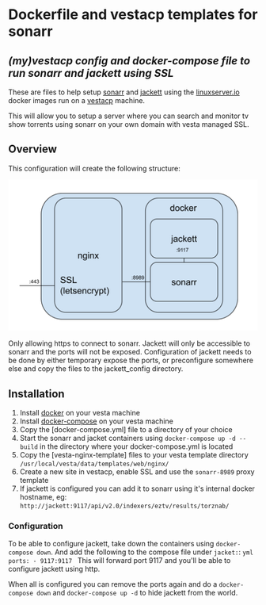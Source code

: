 # Dockerfile and vestacp templates for sonarr

## _(my)vestacp config and docker-compose file to run sonarr and jackett using SSL_
These are files to help setup [sonarr](https://sonarr.tv/) and [jackett](https://github.com/Jackett/Jackett) using the [linuxserver.io](https://www.linuxserver.io/) docker images run on a [vestacp](https://myvestacp.com/) machine.

This will allow you to setup a server where you can search and monitor tv show torrents using sonarr on your own domain with vesta managed SSL.

## Overview

This configuration will create the following structure:

![vestacp sonar jackett overview](./sonarr-jackett.svg)

Only allowing https to connect to sonarr. Jackett will only be accessible to sonarr and the ports will not be exposed.
Configuration of jackett needs to be done by either temporary expose the ports, or preconfigure somewhere else and copy the files to the jackett_config directory.

## Installation

1. Install [docker](https://docs.docker.com/engine/install/debian/) on your vesta machine
2. Install [docker-compose](https://docs.docker.com/compose/install/) on your vesta machine
3. Copy the [docker-compose.yml] file to a directory of your choice
5. Start the sonarr and jacket containers using `docker-compose up -d --build` in the directory where your docker-compose.yml is located
6. Copy the [vesta-nginx-template] files to your vesta template directory `/usr/local/vesta/data/templates/web/nginx/`
7. Create a new site in vestacp, enable SSL and use the `sonarr-8989` proxy template
8. If jackett is configured you can add it to sonarr using it's internal docker hostname, eg: `http://jackett:9117/api/v2.0/indexers/eztv/results/torznab/`

### Configuration

To be able to configure jackett, take down the containers using `docker-compose down`. And add the following to the compose file under `jacket:`:
``yml
    ports:
      - 9117:9117
``
This will forward port 9117 and you'll be able to configure jackett using http.

When all is configured you can remove the ports again and do a `docker-compose down` and `docker-compose up -d` to hide jackett from the world.



